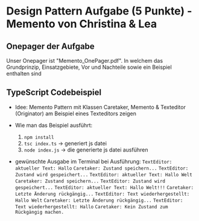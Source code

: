 # Design Pattern Aufgabe (5 Punkte) - Memento von Christina & Lea

## Onepager der Aufgabe
Unser Onepager ist "Memento_OnePager.pdf". In welchem das Grundprinzip, Einsatzgebiete, Vor und Nachteile sowie ein Beispiel enthalten sind

## TypeScript Codebeispiel
- Idee: Memento Pattern mit Klassen Caretaker, Memento & Texteditor (Originator) am Beispiel eines Texteditors zeigen
- Wie man das Beispiel ausführt: 
    1. ```npm install```
    2. ```tsc index.ts``` -> generiert js datei
    2. ```node index.js``` -> die generierte js datei ausführen

- gewünschte Ausgabe im Terminal bei Ausführung:
```TextEditor: aktueller Text: Hallo```
```Caretaker: Zustand speichern...```
```TextEditor: Zustand wird gespeichert...```
```TextEditor: aktueller Text: Hallo Welt```
```Caretaker: Zustand speichern...```
```TextEditor: Zustand wird gespeichert...```
```TextEditor: aktueller Text: Hallo Welt!!!```
```Caretaker: Letzte Änderung rückgängig...```
```TextEditor: Text wiederhergestellt: Hallo Welt```
```Caretaker: Letzte Änderung rückgängig...```
```TextEditor: Text wiederhergestellt: Hallo```
```Caretaker: Kein Zustand zum Rückgängig machen.```



